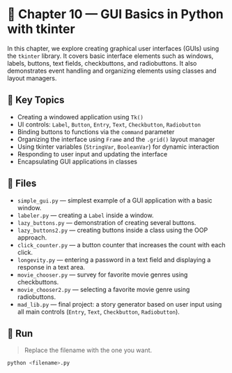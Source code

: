 # 📘 Chapter 10 — GUI Basics in Python with tkinter

In this chapter, we explore creating graphical user interfaces (GUIs) using the `tkinter` library. It covers basic interface elements such as windows, labels, buttons, text fields, checkbuttons, and radiobuttons. It also demonstrates event handling and organizing elements using classes and layout managers.

## 🧠 Key Topics

- Creating a windowed application using `Tk()`
- UI controls: `Label`, `Button`, `Entry`, `Text`, `Checkbutton`, `Radiobutton`
- Binding buttons to functions via the `command` parameter
- Organizing the interface using `Frame` and the `.grid()` layout manager
- Using tkinter variables (`StringVar`, `BooleanVar`) for dynamic interaction
- Responding to user input and updating the interface
- Encapsulating GUI applications in classes

## 🚀 Files

- `simple_gui.py` — simplest example of a GUI application with a basic window.
- `labeler.py` — creating a `Label` inside a window.
- `lazy_buttons.py` — demonstration of creating several buttons.
- `lazy_buttons2.py` — creating buttons inside a class using the OOP approach.
- `click_counter.py` — a button counter that increases the count with each click.
- `longevity.py` — entering a password in a text field and displaying a response in a text area.
- `movie_chooser.py` — survey for favorite movie genres using checkbuttons.
- `movie_chooser2.py` — selecting a favorite movie genre using radiobuttons.
- `mad_lib.py` — final project: a story generator based on user input using all main controls (`Entry`, `Text`, `Checkbutton`, `Radiobutton`).

## 📌 Run

> Replace the filename with the one you want.

```bash
python <filename>.py
````
